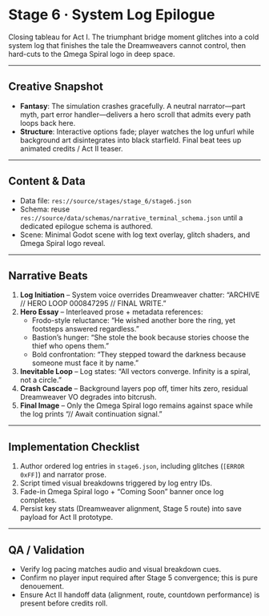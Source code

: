 # Stage 6 · System Log Epilogue

Closing tableau for Act I. The triumphant bridge moment glitches into a cold system log that finishes the tale the Dreamweavers cannot control, then hard-cuts to the Ωmega Spiral logo in deep space.

---

## Creative Snapshot

- **Fantasy**: The simulation crashes gracefully. A neutral narrator—part myth, part error handler—delivers a hero scroll that admits every path loops back here.
- **Structure**: Interactive options fade; player watches the log unfurl while background art disintegrates into black starfield. Final beat tees up animated credits / Act II teaser.

---

## Content & Data

- Data file: `res://source/stages/stage_6/stage6.json`
- Schema: reuse `res://source/data/schemas/narrative_terminal_schema.json` until a dedicated epilogue schema is authored.
- Scene: Minimal Godot scene with log text overlay, glitch shaders, and Ωmega Spiral logo reveal.

---

## Narrative Beats

1. **Log Initiation** – System voice overrides Dreamweaver chatter: “ARCHIVE // HERO LOOP 000847295 // FINAL WRITE.”
2. **Hero Essay** – Interleaved prose + metadata references:
   - Frodo-style reluctance: “He wished another bore the ring, yet footsteps answered regardless.”
   - Bastion’s hunger: “She stole the book because stories choose the thief who opens them.”
   - Bold confrontation: “They stepped toward the darkness because someone must face it by name.”
3. **Inevitable Loop** – Log states: “All vectors converge. Infinity is a spiral, not a circle.”
4. **Crash Cascade** – Background layers pop off, timer hits zero, residual Dreamweaver VO degrades into bitcrush.
5. **Final Image** – Only the Ωmega Spiral logo remains against space while the log prints “// Await continuation signal.”

---

## Implementation Checklist

1. Author ordered log entries in `stage6.json`, including glitches (`[ERROR 0xFF]`) and narrator prose.
2. Script timed visual breakdowns triggered by log entry IDs.
3. Fade-in Ωmega Spiral logo + “Coming Soon” banner once log completes.
4. Persist key stats (Dreamweaver alignment, Stage 5 route) into save payload for Act II prototype.

---

## QA / Validation

- Verify log pacing matches audio and visual breakdown cues.
- Confirm no player input required after Stage 5 convergence; this is pure denouement.
- Ensure Act II handoff data (alignment, route, countdown performance) is present before credits roll.
